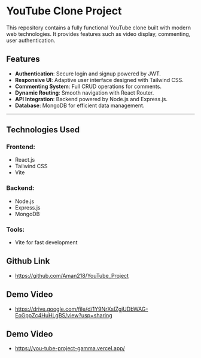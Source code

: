 # YouTube Clone Project

This repository contains a fully functional YouTube clone built with modern web technologies. It provides features such as video display, commenting, user authentication.


## Features
- **Authentication**: Secure login and signup powered by JWT.
- **Responsive UI**: Adaptive user interface designed with Tailwind CSS.
- **Commenting System**: Full CRUD operations for comments.
- **Dynamic Routing**: Smooth navigation with React Router.
- **API Integration**: Backend powered by Node.js and Express.js.
- **Database**: MongoDB for efficient data management.

---

## Technologies Used
### Frontend:
- React.js
- Tailwind CSS
- Vite

### Backend:
- Node.js
- Express.js
- MongoDB

### Tools:
- Vite for fast development

## Github Link
- https://github.com/Aman218/YouTube_Project


## Demo Video
- https://drive.google.com/file/d/1Y9NrXsIZgjUDbWAG-EoGppZc4HuHLgBS/view?usp=sharing

## Demo Video
- https://you-tube-project-gamma.vercel.app/

